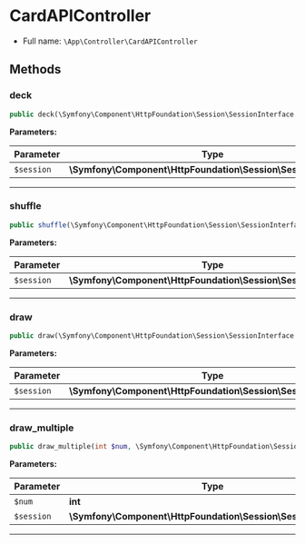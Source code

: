 
# CardAPIController





* Full name: `\App\Controller\CardAPIController` 




## Methods


### deck



```php
public deck(\Symfony\Component\HttpFoundation\Session\SessionInterface $session): \Symfony\Component\HttpFoundation\Response
```








**Parameters:**

| Parameter | Type | Description |
|-----------|------|-------------|
| `$session` | **\Symfony\Component\HttpFoundation\Session\SessionInterface** |  |





***

### shuffle



```php
public shuffle(\Symfony\Component\HttpFoundation\Session\SessionInterface $session): \Symfony\Component\HttpFoundation\Response
```








**Parameters:**

| Parameter | Type | Description |
|-----------|------|-------------|
| `$session` | **\Symfony\Component\HttpFoundation\Session\SessionInterface** |  |





***

### draw



```php
public draw(\Symfony\Component\HttpFoundation\Session\SessionInterface $session): \Symfony\Component\HttpFoundation\Response
```








**Parameters:**

| Parameter | Type | Description |
|-----------|------|-------------|
| `$session` | **\Symfony\Component\HttpFoundation\Session\SessionInterface** |  |





***

### draw_multiple



```php
public draw_multiple(int $num, \Symfony\Component\HttpFoundation\Session\SessionInterface $session): \Symfony\Component\HttpFoundation\Response
```








**Parameters:**

| Parameter | Type | Description |
|-----------|------|-------------|
| `$num` | **int** |  |
| `$session` | **\Symfony\Component\HttpFoundation\Session\SessionInterface** |  |





***


